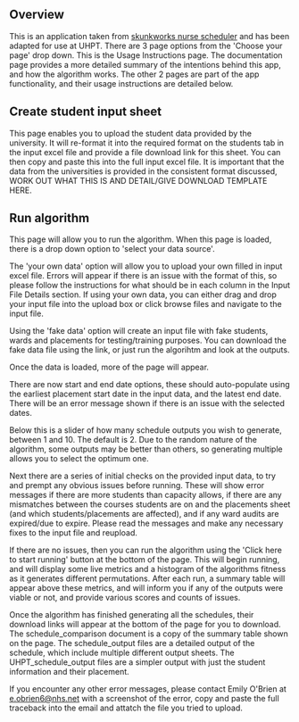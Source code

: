 ## Overview
This is an application taken from [skunkworks nurse scheduler](https://github.com/nhsx/skunkworks-nursing-placement-schedule-optimisation) and has been adapted for use at UHPT.
There are 3 page options from the 'Choose your page' drop down.  This is the Usage Instructions page.  The documentation page provides a more detailed summary of the intentions behind this app, and how the algorithm works.  The other 2 pages are part of the app functionality, and their usage instructions are detailed below.
                
## Create student input sheet
This page enables you to upload the student data provided by the university.  It will re-format it into the required format on the students tab in the input excel file and provide a file download link for this sheet.  You can then copy and paste this into the full input excel file.  It is important that the data from the universities is provided in the consistent format discussed, WORK OUT WHAT THIS IS AND DETAIL/GIVE DOWNLOAD TEMPLATE HERE.

## Run algorithm
This page will allow you to run the algorithm.  When this page is loaded, there is a drop down option to 'select your data source'.

The 'your own data' option will allow you to upload your own filled in input excel file. Errors will appear if there is an issue with the format of this, so please follow the instructions for what should be in each column in the Input File Details section.  If using your own data, you can either drag and drop your input file into the upload box or click browse files and navigate to the input file.

Using the 'fake data' option will create an input file with fake students, wards and placements for testing/training purposes.  You can download the fake data file using the link, or just run the algorihtm and look at the outputs.

Once the data is loaded, more of the page will appear.

There are now start and end date options, these should auto-populate using the earliest placement start date in the input data, and the latest end date.  There will be an error message shown if there is an issue with the selected dates.

Below this is a slider of how many schedule outputs you wish to generate, between 1 and 10.  The default is 2.  Due to the random nature of the algorithm, some outputs may be better than others, so generating multiple allows you to select the optimum one.

Next there are a series of initial checks on the provided input data, to try and prempt any obvious issues before running.  These will show error messages if there are more students than capacity allows, if there are any mismatches between the courses students are on and the placements sheet (and which students/placements are affected), and if any ward audits are expired/due to expire.  Please read the messages and make any necessary fixes to the input file and reupload.
                
If there are no issues, then you can run the algorithm using the 'Click here to start running' button at the bottom of the page.  This will begin running, and will display some live metrics and a histogram of the algorithms fitness as it generates different permutations.  After each run, a summary table will appear above these metrics, and will inform you if any of the outputs were viable or not, and provide various scores and counts of issues.
                
Once the algorithm has finished generating all the schedules, their download links will appear at the bottom of the page for you to download.  The schedule_comparison document is a copy of the summary table shown on the page. The schedule_output files are a detailed output of the schedule, which include multiple different output sheets.  The UHPT_schedule_output files are a simpler output with just the student information and their placement.
                
If you encounter any other error messages, please contact Emily O'Brien at e.obrien6@nhs.net with a screenshot of the error, copy and paste the full traceback into the email and attatch the file you tried to upload.
